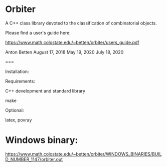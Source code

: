Orbiter
=======

A C++ class library devoted to the classification of combinatorial objects.


Please find a user's guide here:


https://www.math.colostate.edu/~betten/orbiter/users_guide.pdf


Anton Betten
August 17, 2018
May 19, 2020
July 18, 2020


===

Installation:

Requirements:

C++ development and standard library

make

Optional:

latex, povray


Windows binary:
===============

https://www.math.colostate.edu/~betten/orbiter/WINDOWS_BINARIES/BUILD_NUMBER_1147/orbiter.out




  

